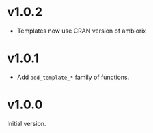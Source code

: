 # v1.0.2

- Templates now use CRAN version of ambiorix

# v1.0.1

- Add `add_template_*` family of functions.

# v1.0.0

Initial version.
